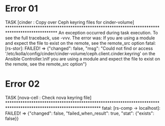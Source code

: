 

# Error 01
TASK [cinder : Copy over Ceph keyring files for cinder-volume] ***********************************************************************************************
An exception occurred during task execution. To see the full traceback, use -vvv. The error was: If you are using a module and expect the file to exist on the remote, see the remote_src option
fatal: [rs-stor]: FAILED! => {"changed": false, "msg": "Could not find or access '/etc/kolla/config/cinder/cinder-volume/ceph.client.cinder.keyring' on the Ansible Controller.\nIf you are using a module and expect the file to exist on the remote, see the remote_src option"}



# Error 02
TASK [nova-cell : Check nova keyring file] *******************************************************************************************************************
fatal: [rs-comp -> localhost]: FAILED! => {"changed": false, "failed_when_result": true, "stat": {"exists": false}}




